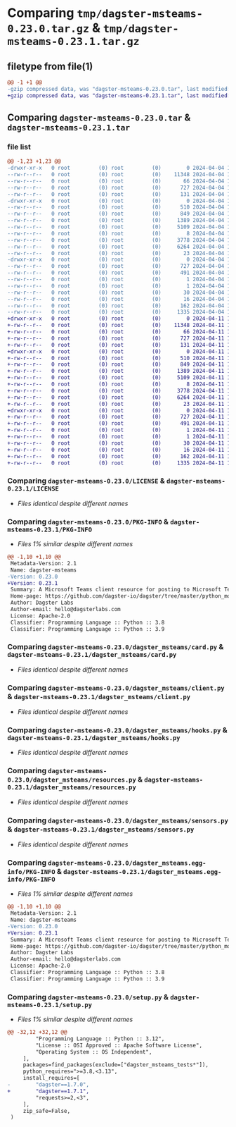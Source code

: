 # Comparing `tmp/dagster-msteams-0.23.0.tar.gz` & `tmp/dagster-msteams-0.23.1.tar.gz`

## filetype from file(1)

```diff
@@ -1 +1 @@
-gzip compressed data, was "dagster-msteams-0.23.0.tar", last modified: Thu Apr  4 19:50:26 2024, max compression
+gzip compressed data, was "dagster-msteams-0.23.1.tar", last modified: Thu Apr 11 18:13:04 2024, max compression
```

## Comparing `dagster-msteams-0.23.0.tar` & `dagster-msteams-0.23.1.tar`

### file list

```diff
@@ -1,23 +1,23 @@
-drwxr-xr-x   0 root         (0) root         (0)        0 2024-04-04 19:50:26.486045 dagster-msteams-0.23.0/
--rw-r--r--   0 root         (0) root         (0)    11348 2024-04-04 19:44:08.000000 dagster-msteams-0.23.0/LICENSE
--rw-r--r--   0 root         (0) root         (0)       66 2024-04-04 19:44:08.000000 dagster-msteams-0.23.0/MANIFEST.in
--rw-r--r--   0 root         (0) root         (0)      727 2024-04-04 19:50:26.486045 dagster-msteams-0.23.0/PKG-INFO
--rw-r--r--   0 root         (0) root         (0)      131 2024-04-04 19:44:08.000000 dagster-msteams-0.23.0/README.md
-drwxr-xr-x   0 root         (0) root         (0)        0 2024-04-04 19:50:26.482045 dagster-msteams-0.23.0/dagster_msteams/
--rw-r--r--   0 root         (0) root         (0)      510 2024-04-04 19:44:08.000000 dagster-msteams-0.23.0/dagster_msteams/__init__.py
--rw-r--r--   0 root         (0) root         (0)      849 2024-04-04 19:44:08.000000 dagster-msteams-0.23.0/dagster_msteams/card.py
--rw-r--r--   0 root         (0) root         (0)     1389 2024-04-04 19:44:08.000000 dagster-msteams-0.23.0/dagster_msteams/client.py
--rw-r--r--   0 root         (0) root         (0)     5109 2024-04-04 19:44:08.000000 dagster-msteams-0.23.0/dagster_msteams/hooks.py
--rw-r--r--   0 root         (0) root         (0)        8 2024-04-04 19:44:08.000000 dagster-msteams-0.23.0/dagster_msteams/py.typed
--rw-r--r--   0 root         (0) root         (0)     3778 2024-04-04 19:44:08.000000 dagster-msteams-0.23.0/dagster_msteams/resources.py
--rw-r--r--   0 root         (0) root         (0)     6264 2024-04-04 19:44:08.000000 dagster-msteams-0.23.0/dagster_msteams/sensors.py
--rw-r--r--   0 root         (0) root         (0)       23 2024-04-04 19:44:08.000000 dagster-msteams-0.23.0/dagster_msteams/version.py
-drwxr-xr-x   0 root         (0) root         (0)        0 2024-04-04 19:50:26.482045 dagster-msteams-0.23.0/dagster_msteams.egg-info/
--rw-r--r--   0 root         (0) root         (0)      727 2024-04-04 19:50:26.000000 dagster-msteams-0.23.0/dagster_msteams.egg-info/PKG-INFO
--rw-r--r--   0 root         (0) root         (0)      491 2024-04-04 19:50:26.000000 dagster-msteams-0.23.0/dagster_msteams.egg-info/SOURCES.txt
--rw-r--r--   0 root         (0) root         (0)        1 2024-04-04 19:50:26.000000 dagster-msteams-0.23.0/dagster_msteams.egg-info/dependency_links.txt
--rw-r--r--   0 root         (0) root         (0)        1 2024-04-04 19:50:26.000000 dagster-msteams-0.23.0/dagster_msteams.egg-info/not-zip-safe
--rw-r--r--   0 root         (0) root         (0)       30 2024-04-04 19:50:26.000000 dagster-msteams-0.23.0/dagster_msteams.egg-info/requires.txt
--rw-r--r--   0 root         (0) root         (0)       16 2024-04-04 19:50:26.000000 dagster-msteams-0.23.0/dagster_msteams.egg-info/top_level.txt
--rw-r--r--   0 root         (0) root         (0)      162 2024-04-04 19:50:26.490045 dagster-msteams-0.23.0/setup.cfg
--rw-r--r--   0 root         (0) root         (0)     1335 2024-04-04 19:44:08.000000 dagster-msteams-0.23.0/setup.py
+drwxr-xr-x   0 root         (0) root         (0)        0 2024-04-11 18:13:04.537568 dagster-msteams-0.23.1/
+-rw-r--r--   0 root         (0) root         (0)    11348 2024-04-11 18:04:20.000000 dagster-msteams-0.23.1/LICENSE
+-rw-r--r--   0 root         (0) root         (0)       66 2024-04-11 18:04:20.000000 dagster-msteams-0.23.1/MANIFEST.in
+-rw-r--r--   0 root         (0) root         (0)      727 2024-04-11 18:13:04.537568 dagster-msteams-0.23.1/PKG-INFO
+-rw-r--r--   0 root         (0) root         (0)      131 2024-04-11 18:04:20.000000 dagster-msteams-0.23.1/README.md
+drwxr-xr-x   0 root         (0) root         (0)        0 2024-04-11 18:13:04.537568 dagster-msteams-0.23.1/dagster_msteams/
+-rw-r--r--   0 root         (0) root         (0)      510 2024-04-11 18:04:20.000000 dagster-msteams-0.23.1/dagster_msteams/__init__.py
+-rw-r--r--   0 root         (0) root         (0)      849 2024-04-11 18:04:20.000000 dagster-msteams-0.23.1/dagster_msteams/card.py
+-rw-r--r--   0 root         (0) root         (0)     1389 2024-04-11 18:04:20.000000 dagster-msteams-0.23.1/dagster_msteams/client.py
+-rw-r--r--   0 root         (0) root         (0)     5109 2024-04-11 18:04:20.000000 dagster-msteams-0.23.1/dagster_msteams/hooks.py
+-rw-r--r--   0 root         (0) root         (0)        8 2024-04-11 18:04:20.000000 dagster-msteams-0.23.1/dagster_msteams/py.typed
+-rw-r--r--   0 root         (0) root         (0)     3778 2024-04-11 18:04:20.000000 dagster-msteams-0.23.1/dagster_msteams/resources.py
+-rw-r--r--   0 root         (0) root         (0)     6264 2024-04-11 18:04:20.000000 dagster-msteams-0.23.1/dagster_msteams/sensors.py
+-rw-r--r--   0 root         (0) root         (0)       23 2024-04-11 18:04:20.000000 dagster-msteams-0.23.1/dagster_msteams/version.py
+drwxr-xr-x   0 root         (0) root         (0)        0 2024-04-11 18:13:04.537568 dagster-msteams-0.23.1/dagster_msteams.egg-info/
+-rw-r--r--   0 root         (0) root         (0)      727 2024-04-11 18:13:04.000000 dagster-msteams-0.23.1/dagster_msteams.egg-info/PKG-INFO
+-rw-r--r--   0 root         (0) root         (0)      491 2024-04-11 18:13:04.000000 dagster-msteams-0.23.1/dagster_msteams.egg-info/SOURCES.txt
+-rw-r--r--   0 root         (0) root         (0)        1 2024-04-11 18:13:04.000000 dagster-msteams-0.23.1/dagster_msteams.egg-info/dependency_links.txt
+-rw-r--r--   0 root         (0) root         (0)        1 2024-04-11 18:13:04.000000 dagster-msteams-0.23.1/dagster_msteams.egg-info/not-zip-safe
+-rw-r--r--   0 root         (0) root         (0)       30 2024-04-11 18:13:04.000000 dagster-msteams-0.23.1/dagster_msteams.egg-info/requires.txt
+-rw-r--r--   0 root         (0) root         (0)       16 2024-04-11 18:13:04.000000 dagster-msteams-0.23.1/dagster_msteams.egg-info/top_level.txt
+-rw-r--r--   0 root         (0) root         (0)      162 2024-04-11 18:13:04.537568 dagster-msteams-0.23.1/setup.cfg
+-rw-r--r--   0 root         (0) root         (0)     1335 2024-04-11 18:04:20.000000 dagster-msteams-0.23.1/setup.py
```

### Comparing `dagster-msteams-0.23.0/LICENSE` & `dagster-msteams-0.23.1/LICENSE`

 * *Files identical despite different names*

### Comparing `dagster-msteams-0.23.0/PKG-INFO` & `dagster-msteams-0.23.1/PKG-INFO`

 * *Files 1% similar despite different names*

```diff
@@ -1,10 +1,10 @@
 Metadata-Version: 2.1
 Name: dagster-msteams
-Version: 0.23.0
+Version: 0.23.1
 Summary: A Microsoft Teams client resource for posting to Microsoft Teams
 Home-page: https://github.com/dagster-io/dagster/tree/master/python_modules/libraries/dagster-msteams
 Author: Dagster Labs
 Author-email: hello@dagsterlabs.com
 License: Apache-2.0
 Classifier: Programming Language :: Python :: 3.8
 Classifier: Programming Language :: Python :: 3.9
```

### Comparing `dagster-msteams-0.23.0/dagster_msteams/card.py` & `dagster-msteams-0.23.1/dagster_msteams/card.py`

 * *Files identical despite different names*

### Comparing `dagster-msteams-0.23.0/dagster_msteams/client.py` & `dagster-msteams-0.23.1/dagster_msteams/client.py`

 * *Files identical despite different names*

### Comparing `dagster-msteams-0.23.0/dagster_msteams/hooks.py` & `dagster-msteams-0.23.1/dagster_msteams/hooks.py`

 * *Files identical despite different names*

### Comparing `dagster-msteams-0.23.0/dagster_msteams/resources.py` & `dagster-msteams-0.23.1/dagster_msteams/resources.py`

 * *Files identical despite different names*

### Comparing `dagster-msteams-0.23.0/dagster_msteams/sensors.py` & `dagster-msteams-0.23.1/dagster_msteams/sensors.py`

 * *Files identical despite different names*

### Comparing `dagster-msteams-0.23.0/dagster_msteams.egg-info/PKG-INFO` & `dagster-msteams-0.23.1/dagster_msteams.egg-info/PKG-INFO`

 * *Files 1% similar despite different names*

```diff
@@ -1,10 +1,10 @@
 Metadata-Version: 2.1
 Name: dagster-msteams
-Version: 0.23.0
+Version: 0.23.1
 Summary: A Microsoft Teams client resource for posting to Microsoft Teams
 Home-page: https://github.com/dagster-io/dagster/tree/master/python_modules/libraries/dagster-msteams
 Author: Dagster Labs
 Author-email: hello@dagsterlabs.com
 License: Apache-2.0
 Classifier: Programming Language :: Python :: 3.8
 Classifier: Programming Language :: Python :: 3.9
```

### Comparing `dagster-msteams-0.23.0/setup.py` & `dagster-msteams-0.23.1/setup.py`

 * *Files 1% similar despite different names*

```diff
@@ -32,12 +32,12 @@
         "Programming Language :: Python :: 3.12",
         "License :: OSI Approved :: Apache Software License",
         "Operating System :: OS Independent",
     ],
     packages=find_packages(exclude=["dagster_msteams_tests*"]),
     python_requires=">=3.8,<3.13",
     install_requires=[
-        "dagster==1.7.0",
+        "dagster==1.7.1",
         "requests>=2,<3",
     ],
     zip_safe=False,
 )
```

